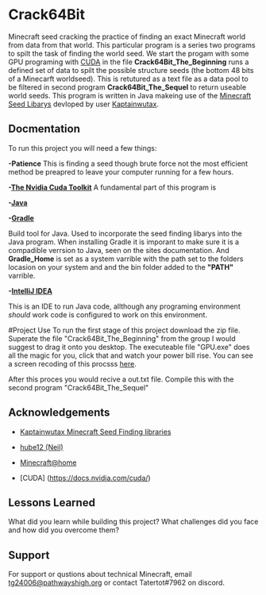 
# Crack64Bit

Minecraft seed cracking the practice of finding an exact Minecraft world from data from that world. This particular program is a series two programs to spilt the task of finding the world seed. We start the progam with some GPU programing with [CUDA](https://developer.nvidia.com/cuda-toolkit) in the file **Crack64Bit_The_Beginning** runs a defined set of data to spilt the possible structure seeds (the bottom 48 bits of a Minecarft worldseed).  This is retutured as a text file as a data pool to be filtered in second program **Crack64Bit_The_Sequel** to return useable world seeds.  This program is written in Java makeing use of the [Minecraft Seed Libarys](https://kaptainwutax.seedfinding.com/) devloped by user [Kaptainwutax](https://github.com/KaptainWutax).  


## Docmentation
To run this project you will need a few things:

**-Patience**
This is finding a seed though brute force not the most efficient method be preapred to leave your computer running for a few hours. 

**-[The Nvidia Cuda Toolkit](https://developer.nvidia.com/cuda-toolkit)**
A fundamental part of this program is  

**-[Java](https://www.oracle.com/java/technologies/javase/jdk16-archive-downloads.html)**

**-[Gradle](https://gradle.org/)**

Build tool for Java. Used to incorporate the seed finding libarys into the Java program.  When installing Gradle it is imporant to make sure it is a compadible verrsion to Java, seen on the sites documentation. And **Gradle_Home** is set as a system varrible with the path set to the folders locasion on your system and and the bin folder added to the **"PATH"** varrible.

**-[IntelliJ IDEA](https://www.jetbrains.com/idea/)**

This is an IDE to run Java code, allthough any programing environment _should_ work code is configured to work on this environment. 






#Project Use
To run the first stage of this project download the zip file. 
Superate  the file "Crack64Bit_The_Beginning" from the group I would suggest to drag it onto you desktop. 
The executeable file "GPU.exe" does all the magic for you, click that and watch your power bill rise. 
You can see a screen recoding of this procsss [here](https://youtu.be/m_Qbvg5l4D8). 


After this proces you would recive a out.txt file.  Compile this with the second program "Crack64Bit_The_Sequel" 

## Acknowledgements

 - [Kaptainwutax Minecraft Seed Finding libraries](https://kaptainwutax.seedfinding.com/)
  
 - [hube12 (Neil)](https://github.com/hube12)

 - [Minecraft@home](https://minecraftathome.com/)
 
 - [CUDA] (https://docs.nvidia.com/cuda/)

## Lessons Learned

What did you learn while building this project? What challenges did you face and how did you overcome them?


## Support

For support or qustions about technical Minecraft, email tg24006@pathwayshigh.org or contact Tatertot#7962 on discord.

